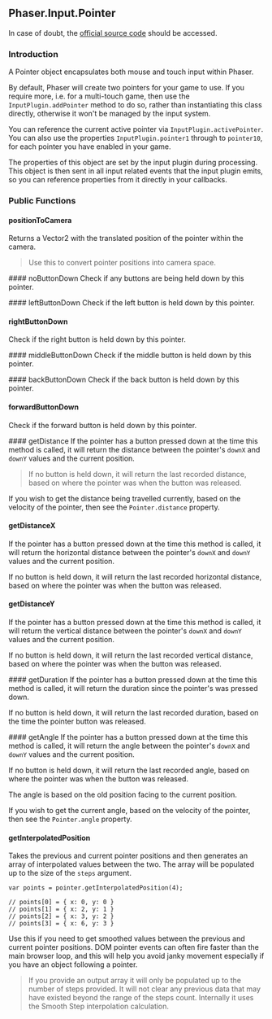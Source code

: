 ## Phaser.Input.Pointer

In case of doubt, the [official source code](https://github.com/photonstorm/phaser) should be accessed.

### Introduction

A Pointer object encapsulates both mouse and touch input within Phaser.

By default, Phaser will create two pointers for your game to use. If you require more, i.e. for a multi-touch
game, then use the `InputPlugin.addPointer` method to do so, rather than instantiating this class directly,
otherwise it won't be managed by the input system.

You can reference the current active pointer via `InputPlugin.activePointer`. You can also use the properties
`InputPlugin.pointer1` through to `pointer10`, for each pointer you have enabled in your game.

The properties of this object are set by the input plugin during processing. This object is then sent in all
input related events that the input plugin emits, so you can reference properties from it directly in your
callbacks.

### Public Functions

#### positionToCamera
Returns a Vector2 with the translated position of the pointer within the camera.

> Use this to convert pointer positions into camera space.

#### noButtonDown
Check if any buttons are being held down by this pointer.

#### leftButtonDown
Check if the left button is held down by this pointer.

#### rightButtonDown
Check if the right button is held down by this pointer.

#### middleButtonDown
Check if the middle button is held down by this pointer.

#### backButtonDown
Check if the back button is held down by this pointer.

#### forwardButtonDown
Check if the forward button is held down by this pointer.

#### getDistance
If the pointer has a button pressed down at the time this method is called, it will return the
distance between the pointer's `downX` and `downY` values and the current position.

> If no button is held down, it will return the last recorded distance, based on where
the pointer was when the button was released.

If you wish to get the distance being travelled currently, based on the velocity of the pointer,
then see the `Pointer.distance` property.

#### getDistanceX
If the pointer has a button pressed down at the time this method is called, it will return the
horizontal distance between the pointer's `downX` and `downY` values and the current position.

If no button is held down, it will return the last recorded horizontal distance, based on where
the pointer was when the button was released.

#### getDistanceY
If the pointer has a button pressed down at the time this method is called, it will return the
vertical distance between the pointer's `downX` and `downY` values and the current position.

If no button is held down, it will return the last recorded vertical distance, based on where
the pointer was when the button was released.

#### getDuration
If the pointer has a button pressed down at the time this method is called, it will return the
duration since the pointer's was pressed down.

If no button is held down, it will return the last recorded duration, based on the time
the pointer button was released.

#### getAngle
If the pointer has a button pressed down at the time this method is called, it will return the
angle between the pointer's `downX` and `downY` values and the current position.

If no button is held down, it will return the last recorded angle, based on where
the pointer was when the button was released.

The angle is based on the old position facing to the current position.

If you wish to get the current angle, based on the velocity of the pointer, then
see the `Pointer.angle` property.

#### getInterpolatedPosition
Takes the previous and current pointer positions and then generates an array of interpolated values between
the two. The array will be populated up to the size of the `steps` argument.

```
var points = pointer.getInterpolatedPosition(4);

// points[0] = { x: 0, y: 0 }
// points[1] = { x: 2, y: 1 }
// points[2] = { x: 3, y: 2 }
// points[3] = { x: 6, y: 3 }
```

Use this if you need to get smoothed values between the previous and current pointer positions. DOM pointer
events can often fire faster than the main browser loop, and this will help you avoid janky movement
especially if you have an object following a pointer.

> If you provide an output array it will only be populated up to the number of steps provided.
It will not clear any previous data that may have existed beyond the range of the steps count.
Internally it uses the Smooth Step interpolation calculation.
